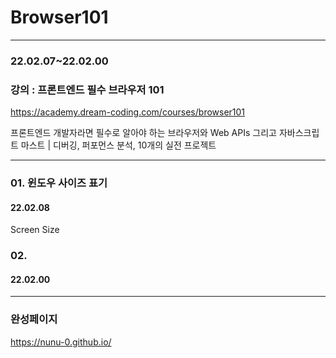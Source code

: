 # Browser101

---

### 22.02.07~22.02.00

### 강의 : 프론트엔드 필수 브라우저 101

https://academy.dream-coding.com/courses/browser101

프론트엔드 개발자라면 필수로 알아야 하는 브라우저와 Web APIs 그리고 자바스크립트 마스트 | 디버깅, 퍼포먼스 분석, 10개의 실전 프로젝트

---

### 01. 윈도우 사이즈 표기

#### 22.02.08

Screen Size

### 02.

#### 22.02.00

---

### 완성페이지

https://nunu-0.github.io/
